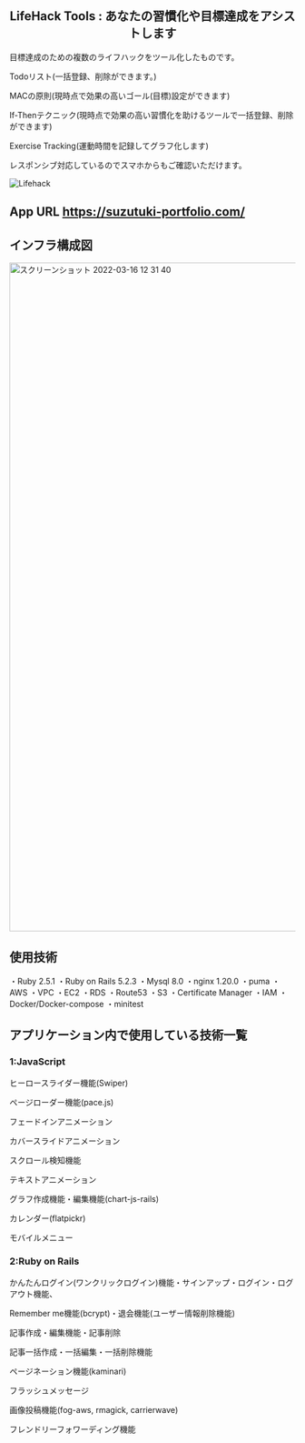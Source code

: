 <h2 align="center">LifeHack Tools : あなたの習慣化や目標達成をアシストします</h2>
目標達成のための複数のライフハックをツール化したものです。

Todoリスト(一括登録、削除ができます。)

MACの原則(現時点で効果の高いゴール(目標)設定ができます)

If-Thenテクニック(現時点で効果の高い習慣化を助けるツールで一括登録、削除ができます)

Exercise Tracking(運動時間を記録してグラフ化します)

レスポンシブ対応しているのでスマホからもご確認いただけます。

![Lifehack](https://user-images.githubusercontent.com/61527476/113125422-89647300-9251-11eb-8811-a81b9d310f9a.png)

## App URL https://suzutuki-portfolio.com/

## インフラ構成図

<img width="1176" alt="スクリーンショット 2022-03-16 12 31 40" src="https://user-images.githubusercontent.com/61527476/158511699-146a2189-2e9a-40b9-826d-c8d490084f02.png">

## 使用技術

・Ruby          2.5.1
・Ruby on Rails 5.2.3
・Mysql         8.0
・nginx         1.20.0
・puma
・AWS
   ・VPC
   ・EC2
   ・RDS
   ・Route53
   ・S3
   ・Certificate Manager
   ・IAM
・Docker/Docker-compose
・minitest

## アプリケーション内で使用している技術一覧

### 1:JavaScript

ヒーロースライダー機能(Swiper)

ページローダー機能(pace.js)

フェードインアニメーション

カバースライドアニメーション

スクロール検知機能

テキストアニメーション

グラフ作成機能・編集機能(chart-js-rails)

カレンダー(flatpickr)

モバイルメニュー

### 2:Ruby on Rails

かんたんログイン(ワンクリックログイン)機能・サインアップ・ログイン・ログアウト機能、

Remember me機能(bcrypt)・退会機能(ユーザー情報削除機能)

記事作成・編集機能・記事削除

記事一括作成・一括編集・一括削除機能

ページネーション機能(kaminari)

フラッシュメッセージ

画像投稿機能(fog-aws, rmagick, carrierwave)

フレンドリーフォワーディング機能
